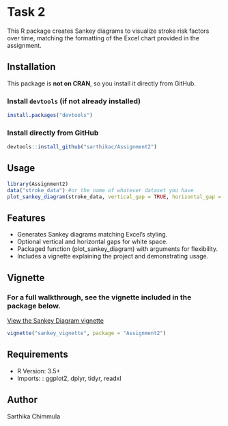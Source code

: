 # Task 2

This R package creates Sankey diagrams to visualize stroke risk factors over time, matching the formatting of the Excel chart provided in the assignment. 

## Installation

This package is **not on CRAN**, so you install it directly from GitHub.

### Install `devtools` (if not already installed)
```r
install.packages("devtools")
```
### Install directly from GitHub
```r
devtools::install_github("sarthikac/Assignment2")
```
## Usage
```r
library(Assignment2)
data("stroke_data") #or the name of whatever dataset you have
plot_sankey_diagram(stroke_data, vertical_gap = TRUE, horizontal_gap = TRUE)
```

## Features
- Generates Sankey diagrams matching Excel’s styling.
- Optional vertical and horizontal gaps for white space.
- Packaged function (plot_sankey_diagram) with arguments for flexibility.
- Includes a vignette explaining the project and demonstrating usage.

## Vignette
### For a full walkthrough, see the vignette included in the package below.
[View the Sankey Diagram vignette](https://sarthikac.github.io/Assignment2/)
```r
vignette("sankey_vignette", package = "Assignment2")
```

## Requirements
- R Version: 3.5+
- Imports: : ggplot2, dplyr, tidyr, readxl

## Author
Sarthika Chimmula
